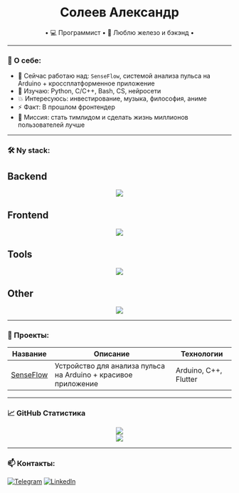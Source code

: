 <h1 align="center">Солеев Александр</h1>

<p align="center">
  • 💻 Программист • 🤖 Люблю железо и бэкэнд • 
</p>

---

### 🧠 О себе:
- 🔭 Сейчас работаю над: `SenseFlow`, системой анализа пульса на Arduino + кроссплатформенное приложение
- 🌱 Изучаю: Python, C/C++, Bash, CS, нейросети
- 💥 Интересуюсь: инвестирование, музыка, философия, аниме 
- ⚡ Факт: В прошлом фронтендер
- 🎯 Миссия: стать тимлидом и сделать жизнь миллионов пользователей лучше

---

### 🛠️ Ny stack:

## Backend
<p align="center">
  <a href="https://skillicons.dev">
    <img src="https://skillicons.dev/icons?i=bash,c,cpp,py,django,postgres" />
  </a>
</p>

## Frontend
<p align="center">
  <a href="https://skillicons.dev">
    <img src="https://skillicons.dev/icons?i=html,css,sass,js,figma" />
  </a>
</p>

## Tools
<p align="center">
  <a href="https://skillicons.dev">
    <img src="https://skillicons.dev/icons?i=git,docker,vim,vscode,linux" />
  </a>
</p>

## Other
<p align="center">
  <a href="https://skillicons.dev">
    <img src="https://skillicons.dev/icons?i=arduino" />
  </a>
</p>

---

### 🚀 Проекты:

| Название | Описание | Технологии |
|---|---|---|
| [SenseFlow](https://github.com/твоя-ссылка) | Устройство для анализа пульса на Arduino + красивое приложение | Arduino, C++, Flutter |

---

### 📈 GitHub Статистика

<p align="center">
  <img src="https://github-readme-stats.vercel.app/api?username=Axiliyz&show_icons=true&theme=radical" />
  <br/>
  <img src="https://github-readme-streak-stats.herokuapp.com?user=Axiliyz&theme=radical" />
</p>

---

### 📫 Контакты:

[![Telegram](https://img.shields.io/badge/Telegram-2CA5E0?logo=telegram&logoColor=white)](https://t.me/alekSUNDER_99)
[![LinkedIn](https://img.shields.io/badge/LinkedIn-0077B5?logo=linkedin&logoColor=white)](https://linkedin.com/in/твойпрофиль)
